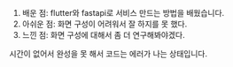 1. 배운 점: flutter와 fastapi로 서비스 만드는 방법을 배웠습니다.
2. 아쉬운 점: 화면 구성이 어려워서 잘 하지를 못 했다.
3. 느낀 점: 화면 구성에 대해서 좀 더 연구해봐야겠다.

시간이 없어서 완성을 못 해서 코드는 에러가 나는 상태입니다.
